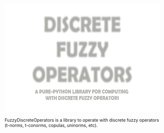 <p align="center">
  <img src="assets/fuzzy_discrete_logo.png" height="350">
</p>

FuzzyDiscreteOperators is a library to operate with discrete fuzzy operators (t-norms, t-conorms, copulas, uninorms, etc).